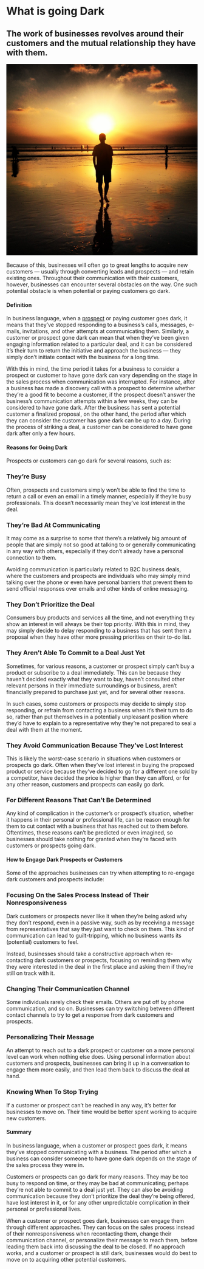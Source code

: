 # What is going Dark

## The work of businesses revolves around their customers and the mutual relationship they have with them. 

![Going dark](./img/people-on-beach-at-sunset_t20_pJ61OW.jpeg)

Because of this, businesses will often go to great lengths to acquire new customers — usually through converting leads and prospects — and retain existing ones. Throughout their communication with their customers, however, businesses can encounter several obstacles on the way. One such potential obstacle is when potential or paying customers go dark.

#### Definition

In business language, when a [prospect](https://www.thebalancesmb.com/marketing-sales-prospect-1794386) or paying customer goes dark, it means that they’ve stopped responding to a business’s calls, messages, e-mails, invitations, and other attempts at communicating them. Similarly, a customer or prospect gone dark can mean that when they’ve been given engaging information related to a particular deal, and it can be considered it’s their turn to return the initiative and approach the business — they simply don’t initiate contact with the business for a long time.

With this in mind, the time period it takes for a business to consider a prospect or customer to have gone dark can vary depending on the stage in the sales process when communication was interrupted. For instance, after a business has made a discovery call with a prospect to determine whether they’re a good fit to become a customer, if the prospect doesn’t answer the business’s communication attempts within a few weeks, they can be considered to have gone dark. After the business has sent a potential customer a finalized proposal, on the other hand, the period after which they can consider the customer has gone dark can be up to a day. During the process of striking a deal, a customer can be considered to have gone dark after only a few hours.

#### Reasons for Going Dark

Prospects or customers can go dark for several reasons, such as:

### They’re Busy

Often, prospects and customers simply won’t be able to find the time to return a call or even an email in a timely manner, especially if they’re busy professionals. This doesn’t necessarily mean they’ve lost interest in the deal.

### They’re Bad At Communicating

It may come as a surprise to some that there’s a relatively big amount of people that are simply not so good at talking to or generally communicating in any way with others, especially if they don’t already have a personal connection to them.

Avoiding communication is particularly related to B2C business deals, where the customers and prospects are individuals who may simply mind talking over the phone or even have personal barriers that prevent them to send official responses over emails and other kinds of online messaging.

### They Don’t Prioritize the Deal

Consumers buy products and services all the time, and not everything they show an interest in will always be their top priority. With this in mind, they may simply decide to delay responding to a business that has sent them a proposal when they have other more pressing priorities on their to-do list.

### They Aren’t Able To Commit to a Deal Just Yet

Sometimes, for various reasons, a customer or prospect simply can’t buy a product or subscribe to a deal immediately. This can be because they haven’t decided exactly what they want to buy, haven’t consulted other relevant persons in their immediate surroundings or business, aren’t financially prepared to purchase just yet, and for several other reasons.

In such cases, some customers or prospects may decide to simply stop responding, or refrain from contacting a business when it’s their turn to do so, rather than put themselves in a potentially unpleasant position where they’d have to explain to a representative why they’re not prepared to seal a deal with them at the moment.

### They Avoid Communication Because They’ve Lost Interest

This is likely the worst-case scenario in situations when customers or prospects go dark. Often when they’ve lost interest in buying the proposed product or service because they’ve decided to go for a different one sold by a competitor, have decided the price is higher than they can afford, or for any other reason, customers and prospects can easily go dark.

### For Different Reasons That Can’t Be Determined

Any kind of complication in the customer’s or prospect’s situation, whether it happens in their personal or professional life, can be reason enough for them to cut contact with a business that has reached out to them before. Oftentimes, these reasons can’t be predicted or even imagined, so businesses should take nothing for granted when they’re faced with customers or prospects going dark.

#### How to Engage Dark Prospects or Customers

Some of the approaches businesses can try when attempting to re-engage dark customers and prospects include:

### Focusing On the Sales Process Instead of Their Nonresponsiveness

Dark customers or prospects never like it when they’re being asked why they don’t respond, even in a passive way, such as by receiving a message from representatives that say they just want to check on them. This kind of communication can lead to guilt-tripping, which no business wants its (potential) customers to feel.

Instead, businesses should take a constructive approach when re-contacting dark customers or prospects, focusing on reminding them why they were interested in the deal in the first place and asking them if they’re still on track with it.

### Changing Their Communication Channel

Some individuals rarely check their emails. Others are put off by phone communication, and so on. Businesses can try switching between different contact channels to try to get a response from dark customers and prospects.

### Personalizing Their Message

An attempt to reach out to a dark prospect or customer on a more personal level can work when nothing else does. Using personal information about customers and prospects, businesses can bring it up in a conversation to engage them more easily, and then lead them back to discuss the deal at hand.

### Knowing When To Stop Trying

If a customer or prospect can’t be reached in any way, it’s better for businesses to move on. Their time would be better spent working to acquire new customers.

#### Summary

In business language, when a customer or prospect goes dark, it means they’ve stopped communicating with a business. The period after which a business can consider someone to have gone dark depends on the stage of the sales process they were in.

Customers or prospects can go dark for many reasons. They may be too busy to respond on time, or they may be bad at communicating; perhaps they’re not able to commit to a deal just yet. They can also be avoiding communication because they don’t prioritize the deal they’re being offered, have lost interest in it, or for any other unpredictable complication in their personal or professional lives.

When a customer or prospect goes dark, businesses can engage them through different approaches. They can focus on the sales process instead of their nonresponsiveness when recontacting them, change their communication channel, or personalize their message to reach them, before leading them back into discussing the deal to be closed. If no approach works, and a customer or prospect is still dark, businesses would do best to move on to acquiring other potential customers.